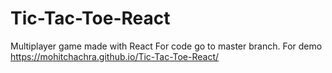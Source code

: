 # Tic-Tac-Toe-React
Multiplayer game made with React
For code go to master branch.
For demo https://mohitchachra.github.io/Tic-Tac-Toe-React/
